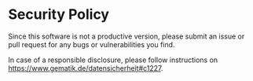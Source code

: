# Security Policy

Since this software is not a productive version, please submit an issue or pull request for any bugs or vulnerabilities you find.

In case of a responsible disclosure, please follow instructions
on https://www.gematik.de/datensicherheit#c1227.
